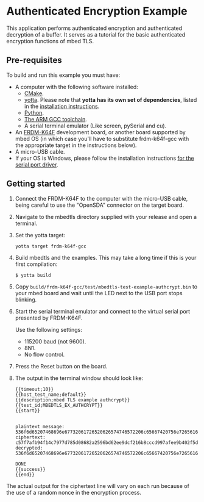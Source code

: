 # Authenticated Encryption Example

This application performs authenticated encryption and authenticated decryption of a buffer. It serves as a tutorial for the basic authenticated encryption functions of mbed TLS.

## Pre-requisites

To build and run this example you must have:

* A computer with the following software installed:
  * [CMake](http://www.cmake.org/download/).
  * [yotta](https://github.com/ARMmbed/yotta). Please note that **yotta has its own set of dependencies**, listed in the [installation instructions](http://armmbed.github.io/yotta/#installing-on-windows).
  * [Python](https://www.python.org/downloads/).
  * [The ARM GCC toolchain](https://launchpad.net/gcc-arm-embedded).
  * A serial terminal emulator (Like screen, pySerial and cu).
* An [FRDM-K64F](http://developer.mbed.org/platforms/FRDM-K64F/) development board, or another board supported by mbed OS (in which case you'll have to substitute frdm-k64f-gcc with the appropriate target in the instructions below).
* A micro-USB cable.
* If your OS is Windows, please follow the installation instructions [for the serial port driver](https://developer.mbed.org/handbook/Windows-serial-configuration).

## Getting started

1. Connect the FRDM-K64F to the computer with the micro-USB cable, being careful to use the "OpenSDA" connector on the target board.

2. Navigate to the mbedtls directory supplied with your release and open a terminal.

3. Set the yotta target:

    ```
    yotta target frdm-k64f-gcc
    ```

4. Build mbedtls and the examples. This may take a long time if this is your first compilation:

    ```
    $ yotta build
    ```

5. Copy `build/frdm-k64f-gcc/test/mbedtls-test-example-authcrypt.bin` to your mbed board and wait until the LED next to the USB port stops blinking.

6. Start the serial terminal emulator and connect to the virtual serial port presented by FRDM-K64F.

	Use the following settings:

	* 115200 baud (not 9600).
	* 8N1.
	* No flow control.

7. Press the Reset button on the board.

8. The output in the terminal window should look like:

    ```
    {{timeout;10}}
    {{host_test_name;default}}
    {{description;mbed TLS example authcrypt}}
    {{test_id;MBEDTLS_EX_AUTHCRYPT}}
    {{start}}


    plaintext message: 536f6d65207468696e67732061726520626574746572206c65667420756e7265616400
    ciphertext: c57f7afb94f14c7977d785d08682a2596bd62ee9dcf216b8cccd997afee9b402f5de1739e8e6467aa363749ef39392e5c66622b01c7203ec0a3d14
    decrypted: 536f6d65207468696e67732061726520626574746572206c65667420756e7265616400

    DONE
    {{success}}
    {{end}}
    ```

The actual output for the ciphertext line will vary on each run because of the use of a random nonce in the encryption process.
